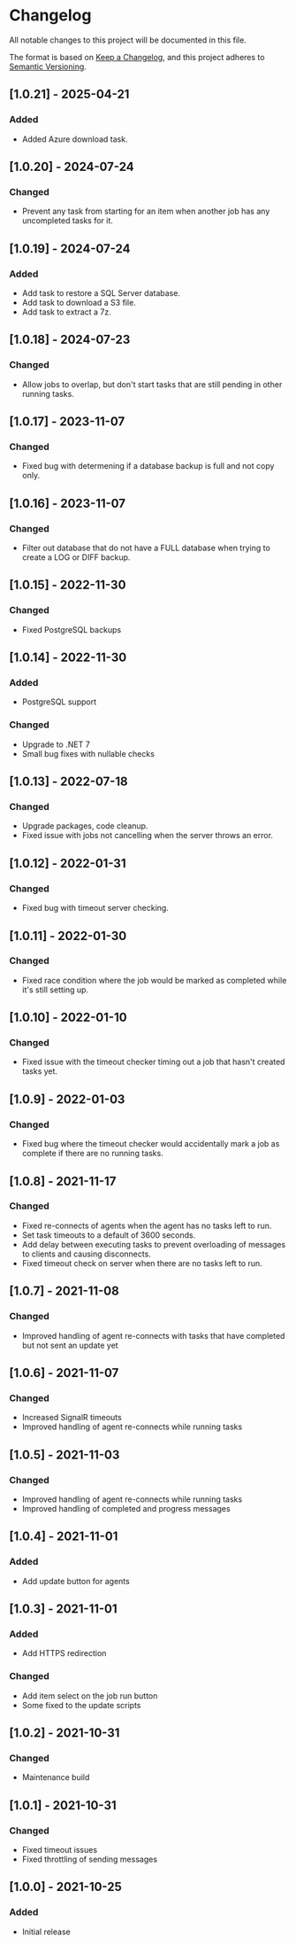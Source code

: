 # Changelog
All notable changes to this project will be documented in this file.

The format is based on [Keep a Changelog](https://keepachangelog.com/en/1.0.0/),
and this project adheres to [Semantic Versioning](https://semver.org/spec/v2.0.0.html).

## [1.0.21] - 2025-04-21
### Added
- Added Azure download task.

## [1.0.20] - 2024-07-24
### Changed
- Prevent any task from starting for an item when another job has any uncompleted tasks for it.

## [1.0.19] - 2024-07-24
### Added
- Add task to restore a SQL Server database.
- Add task to download a S3 file.
- Add task to extract a 7z.

## [1.0.18] - 2024-07-23
### Changed
- Allow jobs to overlap, but don't start tasks that are still pending in other running tasks.

## [1.0.17] - 2023-11-07
### Changed
- Fixed bug with determening if a database backup is full and not copy only.

## [1.0.16] - 2023-11-07
### Changed
- Filter out database that do not have a FULL database when trying to create a LOG or DIFF backup.

## [1.0.15] - 2022-11-30
### Changed
- Fixed PostgreSQL backups

## [1.0.14] - 2022-11-30
### Added
- PostgreSQL support
### Changed
- Upgrade to .NET 7
- Small bug fixes with nullable checks

## [1.0.13] - 2022-07-18
### Changed
- Upgrade packages, code cleanup.
- Fixed issue with jobs not cancelling when the server throws an error.

## [1.0.12] - 2022-01-31
### Changed
- Fixed bug with timeout server checking.

## [1.0.11] - 2022-01-30
### Changed
- Fixed race condition where the job would be marked as completed while it's still setting up.

## [1.0.10] - 2022-01-10
### Changed
- Fixed issue with the timeout checker timing out a job that hasn't created tasks yet.

## [1.0.9] - 2022-01-03
### Changed
- Fixed bug where the timeout checker would accidentally mark a job as complete if there are no running tasks.

## [1.0.8] - 2021-11-17
### Changed
- Fixed re-connects of agents when the agent has no tasks left to run.
- Set task timeouts to a default of 3600 seconds.
- Add delay between executing tasks to prevent overloading of messages to clients and causing disconnects.
- Fixed timeout check on server when there are no tasks left to run.

## [1.0.7] - 2021-11-08
### Changed
- Improved handling of agent re-connects with tasks that have completed but not sent an update yet

## [1.0.6] - 2021-11-07
### Changed
- Increased SignalR timeouts
- Improved handling of agent re-connects while running tasks

## [1.0.5] - 2021-11-03
### Changed
- Improved handling of agent re-connects while running tasks
- Improved handling of completed and progress messages

## [1.0.4] - 2021-11-01
### Added
- Add update button for agents

## [1.0.3] - 2021-11-01
### Added
- Add HTTPS redirection

### Changed
- Add item select on the job run button
- Some fixed to the update scripts

## [1.0.2] - 2021-10-31
### Changed
- Maintenance build

## [1.0.1] - 2021-10-31
### Changed
- Fixed timeout issues
- Fixed throttling of sending messages

## [1.0.0] - 2021-10-25
### Added
- Initial release

